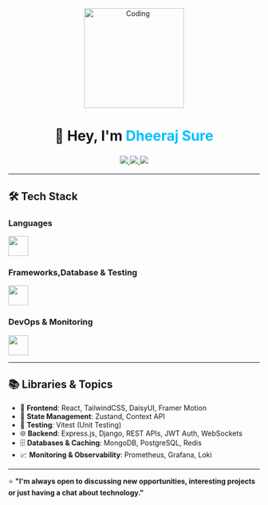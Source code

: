<!-- Banner / Greeting -->
<div align="center">
  <img src="https://media.giphy.com/media/your-coding-gif.gif" width="200" alt="Coding"/>
  <h1>👋 Hey, I'm <span style="color:#00BFFF">Dheeraj Sure</span></h1>
  <h3>
    <a href="mailto:dheerajsure595@gmail.com">
      <img src="https://img.shields.io/badge/Email-D14836?style=for-the-badge&logo=gmail&logoColor=white" />
    </a>
    <a href="https://linkedin.com/in/YOUR-LINKEDIN" target="_blank">
      <img src="https://img.shields.io/badge/LinkedIn-0077b5?style=for-the-badge&logo=linkedin&logoColor=white" />
    </a>
    <a href="https://hub.docker.com/u/YOUR-DOCKER-USERNAME" target="_blank">
      <img src="https://img.shields.io/badge/Docker-2496ED?style=for-the-badge&logo=docker&logoColor=white" />
    </a>
  </h3>
</div>

---

## 🛠️ Tech Stack

 ### **Languages**
<p align="left">
  <img src="https://skillicons.dev/icons?i=js,ts,go,python" height="40"/>
</p>

### **Frameworks,Database & Testing**
<p align="left">
  <img src="https://skillicons.dev/icons?i=nodejs,express,django,react,html,css,tailwind,mongodb,postgres,redis,vitest,,framer,daisyui" height="40"/>
</p>

### **DevOps & Monitoring**
<p align="left">
  <img src="https://skillicons.dev/icons?i=git,github,docker,prometheus,grafana,loki" height="40"/>
</p>

---

## 📚 Libraries & Topics
- 🎯 **Frontend**: React, TailwindCSS, DaisyUI, Framer Motion  
- 🧠 **State Management**: Zustand, Context API  
- 🧪 **Testing**: Vitest (Unit Testing)  
- 🌐 **Backend**: Express.js, Django, REST APIs, JWT Auth, WebSockets  
- 🗄 **Databases & Caching**: MongoDB, PostgreSQL, Redis  
- 📈 **Monitoring & Observability**: Prometheus, Grafana, Loki  

---

⭐ **"I'm always open to discussing new opportunities, interesting projects or just having a chat about technology."**

